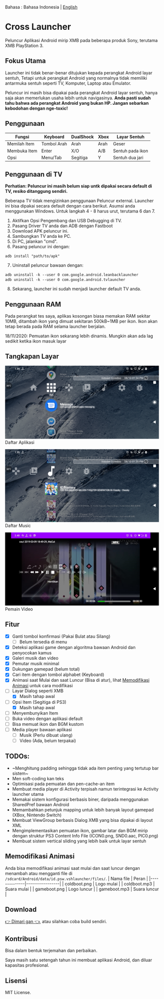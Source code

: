 Bahasa : Bahasa Indonesia | [English](README.md)

# Cross Launcher
Peluncur Aplikasi Android mirip XMB pada beberapa produk Sony, terutama XMB PlayStation 3.

## Fokus Utama
Launcher ini tidak benar-benar ditujukan kepada perangkat Android layar sentuh, Tetapi untuk perangkat
Android yang normalnya tidak memiliki antarmuka sentuh seperti TV, Komputer, Laptop atau Emulator.

Peluncur ini masih bisa dipakai pada perangkat Android layar sentuh, hanya saja akan memerlukan usaha
lebih untuk navigasinya.
**Anda pasti sudah tahu bahwa ada perangkat Android yang bukan HP. Jangan sebarkan kebodohan dengan nge-toxic!**

## Penggunaan
| Fungsi            | Keyboard   | DualShock | Xbox     | Layar Sentuh     |
|-------------------|------------|-----------|----------|------------------|
| Memilah Item      |Tombol Arah | Arah      | Arah     | Geser            |
| Membuka Item      | Enter      | X/O       | A/B      | Sentuh pada ikon |
| Opsi              | Menu/Tab   | Segitiga  | Y        | Sentuh dua jari  |

## Penggunaan di TV
**Perhatian: Peluncur ini masih belum siap untk dipakai secara default di TV, resiko ditanggung sendiri.**

Beberapa TV tidak mengizinkan penggunaan Peluncur external. Launcher ini bisa dipakai secara default dengan cara berikut.
Asumsi anda menggunakan Windows. Untuk langkah 4 - 8 harus urut, terutama 6 dan 7.

1. Aktifkan Opsi Pengembang dan USB Debugging di TV.
2. Pasang Driver TV anda dan ADB dengan Fastboot
3. Download APK peluncur ini.
4. Sambungkan TV anda ke PC.
5. Di PC, jalankan "cmd".
6. Pasang peluncur ini dengan:
```
adb install "path/to/apk"
```
7. Uninstall peluncur bawaan dengan:
```
adb uninstall -k --user 0 com.google.android.leanbacklauncher
adb uninstall -k --user 0 com.google.android.tvlauncher
```
8. Sekarang, launcher ini sudah menjadi launcher default TV anda.


## Penggunaan RAM
Pada perangkat tes saya, aplikas kosongan biasa memakan RAM sekitar 10MB, ditambah ikon yang dimuat sekitaran 
500kB~1MB per ikon. Ikon akan tetap berada pada RAM selama launcher berjalan.

18/11/2020: Pemuatan ikon sekarang lebih dinamis. Mungkin akan ada lag sedikit ketika ikon masuk layar

## Tangkapan Layar
![Apps list screenshot](readme_asset/ss_apl.png)
Daftar Aplikasi

![Music list screenshot](readme_asset/ss_musiclist.png)
Daftar Music

![Video player screenshot](readme_asset/ss_videoplayer.png)
Pemain Video

## Fitur
- [x] Ganti tombol konfirmasi (Pakai Bulat atau Silang)
  - [ ] Belum tersedia di menu
- [x] Deteksi aplikasi game dengan algoritma bawaan Android dan penyocokan kamus
- [x] Galeri musik dan video
- [x] Pemutar musik minimal
- [x] Dukungan gamepad (belum total)
- [x] Cari item dengan tombol alphabet (Keyboard)
- [x] Animasi saat Mulai dan saat Luncur (Bisa di atur), lihat 
[Memodifikasi Animasi](https://github.com/EmiyaSyahriel/CrossLauncher/blob/master/README_ID.md#memodifikasi-animasi) untuk cara modifikasi
- [ ] Layar Dialog seperti XMB
  - [x] Masih tahap awal
- [ ] Opsi Item (Segitiga di PS3)
  - [x] Masih tahap awal
- [ ] Menyembunyikan Item
- [ ] Buka video dengan aplikasi default
- [ ] Bisa memuat ikon dan BGM kustom
- [ ] Media player bawaan aplikasi
  - [ ] Musik (Perlu dibuat ulang)
  - [ ] Video (Ada, belum terpakai)

## TODOs:
- ~Menghitung padding sehingga tidak ada item penting yang tertutup bar sistem~
- Men soft-coding kan teks
- Optimisasi pada pemuatan dan pen-cache-an item
- Membuat media player di Activity terpisah namun terintegrasi ke Activity launcher utama
- Memakai sistem konfigurasi berbasis biner, daripada menggunakan SharedPref bawaan Android
- Memambahkan petunjuk mapping untuk lebih banyak layout gamepad (XBox, Nintendo Switch)
- Membuat ViewGroup berbasis Dialog XMB yang bisa dipakai di layout XML
- Mengimplementasikan pemuatan ikon, gambar latar dan BGM mirip dengan struktur PS3 Content Info File (ICON0.png, SND0.aac, PIC0.png)
- Membuat sistem vertical sliding yang lebih baik untuk layar sentuh

## Memodifikasi Animasi
Anda bisa memodifikasi animasi saat mulai dan saat luncur dengan menambah
atau mengganti file di `/sdcard/Android/data/id.psw.vshlauncher/files/`.
| Nama file    | Peran           |
|--------------|-----------------|
| coldboot.png | Logo mulai      |
| coldboot.mp3 | Suara mulai     |
| gameboot.png | Logo luncur     |
| gameboot.mp3 | Suara luncur    |

## Download
[👉 Dimari gan 👈](https://github.com/EmiyaSyahriel/CrossLauncher/releases), atau silahkan coba build sendiri.

## Kontribusi
Bisa dalam bentuk terjemahan dan perbaikan.

Saya masih satu setengah tahun ini membuat aplikasi Android, dan diluar kapasitas profesional.

## Lisensi
MIT License.
